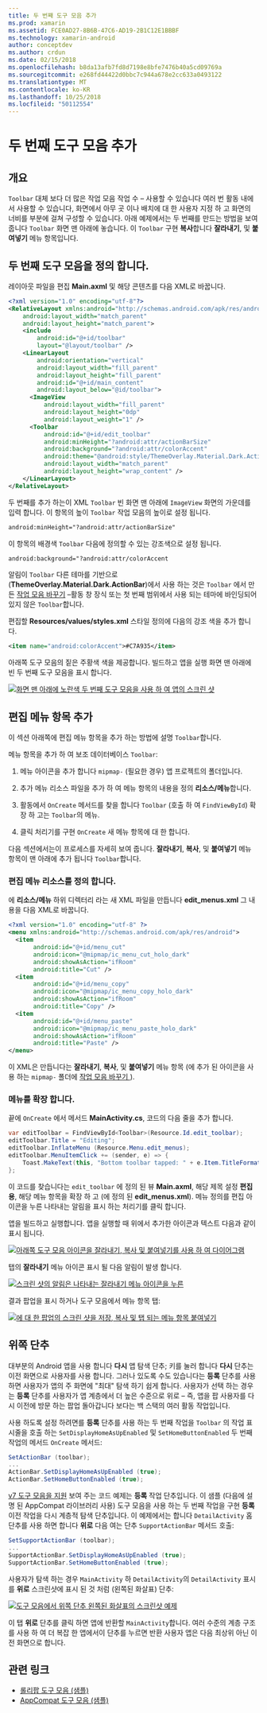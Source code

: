 ```yaml
---
title: 두 번째 도구 모음 추가
ms.prod: xamarin
ms.assetid: FCE0AD27-8B6B-47C6-AD19-2B1C12E1BBBF
ms.technology: xamarin-android
author: conceptdev
ms.author: crdun
ms.date: 02/15/2018
ms.openlocfilehash: b8da13afb7fd8d7198e8bfe7476b40a5cd09769a
ms.sourcegitcommit: e268fd44422d0bbc7c944a678e2cc633a0493122
ms.translationtype: MT
ms.contentlocale: ko-KR
ms.lasthandoff: 10/25/2018
ms.locfileid: "50112554"
---
```

# <a name="adding-a-second-toolbar"></a>두 번째 도구 모음 추가


## <a name="overview"></a>개요 

`Toolbar` 대체 보다 더 많은 작업 모음 작업 수 &ndash; 사용할 수 있습니다 여러 번 활동 내에서 사용할 수 있습니다, 화면에서 아무 곳 이나 배치에 대 한 사용자 지정 하 고 화면의 너비를 부분에 걸쳐 구성할 수 있습니다. 아래 예제에서는 두 번째를 만드는 방법을 보여 줍니다 `Toolbar` 화면 맨 아래에 놓습니다. 이 `Toolbar` 구현 **복사**합니다 **잘라내기**, 및 **붙여넣기** 메뉴 항목입니다. 


## <a name="define-the-second-toolbar"></a>두 번째 도구 모음을 정의 합니다. 

레이아웃 파일을 편집 **Main.axml** 및 해당 콘텐츠를 다음 XML로 바꿉니다.

```xml
<?xml version="1.0" encoding="utf-8"?>
<RelativeLayout xmlns:android="http://schemas.android.com/apk/res/android"
    android:layout_width="match_parent"
    android:layout_height="match_parent">
    <include
        android:id="@+id/toolbar"
        layout="@layout/toolbar" />
    <LinearLayout
        android:orientation="vertical"
        android:layout_width="fill_parent"
        android:layout_height="fill_parent"
        android:id="@+id/main_content"
        android:layout_below="@id/toolbar">
      <ImageView
          android:layout_width="fill_parent"
          android:layout_height="0dp"
          android:layout_weight="1" />
      <Toolbar
          android:id="@+id/edit_toolbar"
          android:minHeight="?android:attr/actionBarSize"
          android:background="?android:attr/colorAccent"
          android:theme="@android:style/ThemeOverlay.Material.Dark.ActionBar"
          android:layout_width="match_parent"
          android:layout_height="wrap_content" />
    </LinearLayout>
</RelativeLayout>
```

두 번째를 추가 하는이 XML `Toolbar` 빈 화면 맨 아래에 `ImageView` 화면의 가운데를 입력 합니다. 이 항목의 높이 `Toolbar` 작업 모음의 높이로 설정 됩니다. 

```xml
android:minHeight="?android:attr/actionBarSize"
```

이 항목의 배경색 `Toolbar` 다음에 정의할 수 있는 강조색으로 설정 됩니다.

```xml
android:background="?android:attr/colorAccent
```

알림이 `Toolbar` 다른 테마를 기반으로 (**ThemeOverlay.Material.Dark.ActionBar**)에서 사용 하는 것은 `Toolbar` 에서 만든 [작업 모음 바꾸기](~/android/user-interface/controls/tool-bar/replacing-the-action-bar.md) &ndash;활동 창 장식 또는 첫 번째 범위에서 사용 되는 테마에 바인딩되어 있지 않은 `Toolbar`합니다.

편집할 **Resources/values/styles.xml** 스타일 정의에 다음의 강조 색을 추가 합니다. 

```xml
<item name="android:colorAccent">#C7A935</item>
```

아래쪽 도구 모음의 짙은 주황색 색을 제공합니다. 빌드하고 앱을 실행 화면 맨 아래에 빈 두 번째 도구 모음을 표시 합니다. 

[![화면 맨 아래에 노란색 두 번째 도구 모음을 사용 하 여 앱의 스크린 샷](adding-a-second-toolbar-images/01-second-toolbar-sml.png)](adding-a-second-toolbar-images/01-second-toolbar.png#lightbox)


 
## <a name="add-edit-menu-items"></a>편집 메뉴 항목 추가 

이 섹션 아래쪽에 편집 메뉴 항목을 추가 하는 방법에 설명 `Toolbar`합니다. 

메뉴 항목을 추가 하 여 보조 데이터베이스 `Toolbar`: 

1.  메뉴 아이콘을 추가 합니다 `mipmap-` (필요한 경우) 앱 프로젝트의 폴더입니다.

2.  추가 메뉴 리소스 파일을 추가 하 여 메뉴 항목의 내용을 정의 **리소스/메뉴**합니다. 

3.  활동에서 `OnCreate` 메서드를 찾을 합니다 `Toolbar` (호출 하 여 `FindViewById`) 확장 하 고는 `Toolbar`의 메뉴.

4.  클릭 처리기를 구현 `OnCreate` 새 메뉴 항목에 대 한 합니다. 

다음 섹션에서는이 프로세스를 자세히 보여 줍니다. **잘라내기**, **복사**, 및 **붙여넣기** 메뉴 항목이 맨 아래에 추가 됩니다 `Toolbar`합니다. 



### <a name="define-the-edit-menu-resource"></a>편집 메뉴 리소스를 정의 합니다.

에 **리소스/메뉴** 하위 디렉터리 라는 새 XML 파일을 만듭니다 **edit_menus.xml** 그 내용을 다음 XML로 바꿉니다.

```xml
<?xml version="1.0" encoding="utf-8" ?>
<menu xmlns:android="http://schemas.android.com/apk/res/android">
  <item
       android:id="@+id/menu_cut"
       android:icon="@mipmap/ic_menu_cut_holo_dark"
       android:showAsAction="ifRoom"
       android:title="Cut" />
  <item
       android:id="@+id/menu_copy"
       android:icon="@mipmap/ic_menu_copy_holo_dark"
       android:showAsAction="ifRoom"
       android:title="Copy" />
  <item
       android:id="@+id/menu_paste"
       android:icon="@mipmap/ic_menu_paste_holo_dark"
       android:showAsAction="ifRoom"
       android:title="Paste" />
</menu>
```

이 XML은 만듭니다는 **잘라내기**, **복사**, 및 **붙여넣기** 메뉴 항목 (에 추가 된 아이콘을 사용 하는 `mipmap-` 폴더에 [작업 모음 바꾸기 ](~/android/user-interface/controls/tool-bar/replacing-the-action-bar.md)).



### <a name="inflate-the-menus"></a>메뉴를 확장 합니다.

끝에 `OnCreate` 에서 메서드 **MainActivity.cs**, 코드의 다음 줄을 추가 합니다. 

```csharp
var editToolbar = FindViewById<Toolbar>(Resource.Id.edit_toolbar);
editToolbar.Title = "Editing";
editToolbar.InflateMenu (Resource.Menu.edit_menus);
editToolbar.MenuItemClick += (sender, e) => {
    Toast.MakeText(this, "Bottom toolbar tapped: " + e.Item.TitleFormatted, ToastLength.Short).Show();
};
```

이 코드를 찾습니다는 `edit_toolbar` 에 정의 된 뷰 **Main.axml**, 해당 제목 설정 **편집용**, 해당 메뉴 항목을 확장 하 고 (에 정의 된 **edit_menus.xml**). 메뉴 정의를 편집 아이콘을 누른 나타내는 알림을 표시 하는 처리기를 클릭 합니다. 

앱을 빌드하고 실행합니다. 앱을 실행할 때 위에서 추가한 아이콘과 텍스트 다음과 같이 표시 됩니다. 

[![아래쪽 도구 모음 아이콘을 잘라내기, 복사 및 붙여넣기를 사용 하 여 다이어그램](adding-a-second-toolbar-images/02-bottom-toolbar-sml.png)](adding-a-second-toolbar-images/02-bottom-toolbar.png#lightbox)

탭의 **잘라내기** 메뉴 아이콘 표시 될 다음 알림이 발생 합니다. 

[![스크린 샷의 알림은 나타내는 잘라내기 메뉴 아이콘을 누른](adding-a-second-toolbar-images/03-bottom-tapped-sml.png)](adding-a-second-toolbar-images/03-bottom-tapped.png#lightbox)

결과 팝업을 표시 하거나 도구 모음에서 메뉴 항목 탭: 

[![에 대 한 팝업의 스크린 샷을 저장, 복사 및 탭 되는 메뉴 항목 붙여넣기](adding-a-second-toolbar-images/04-menu-action-sml.png)](adding-a-second-toolbar-images/04-menu-action.png#lightbox)



## <a name="the-up-button"></a>위쪽 단추 

대부분의 Android 앱을 사용 합니다 **다시** 앱 탐색 단추; 키를 눌러 합니다 **다시** 단추는 이전 화면으로 사용자를 사용 합니다.
그러나 있도록 수도 있습니다는 **등록** 단추를 사용 하면 사용자가 앱의 주 화면에 "최대" 탐색 하기 쉽게 합니다. 사용자가 선택 하는 경우는 **등록** 단추를 사용자가 앱 계층에서 더 높은 수준으로 위로 &ndash; 즉, 앱을 팝 사용자를 다시 이전에 방문 하는 팝업 돌아갑니다 보다는 백 스택의 여러 활동 작업입니다. 

사용 하도록 설정 하려면를 **등록** 단추를 사용 하는 두 번째 작업을 `Toolbar` 의 작업 표시줄을 호출 하는 `SetDisplayHomeAsUpEnabled` 및 `SetHomeButtonEnabled` 두 번째 작업의 메서드 `OnCreate` 메서드:

```csharp
SetActionBar (toolbar);
...
ActionBar.SetDisplayHomeAsUpEnabled (true);
ActionBar.SetHomeButtonEnabled (true);
```

[v7 도구 모음을 지원](https://developer.xamarin.com/samples/monodroid/Supportv7/AppCompat/Toolbar/) 보여 주는 코드 예제는 **등록** 작업 단추입니다. 이 샘플 (다음에 설명 된 AppCompat 라이브러리 사용) 도구 모음을 사용 하는 두 번째 작업을 구현 **등록** 이전 작업을 다시 계층적 탐색 단추입니다. 이 예제에서는 합니다 `DetailActivity` 홈 단추를 사용 하면 합니다 **위로** 다음 여는 단추 `SupportActionBar` 메서드 호출: 

```csharp
SetSupportActionBar (toolbar);
...
SupportActionBar.SetDisplayHomeAsUpEnabled (true);
SupportActionBar.SetHomeButtonEnabled (true);
```

사용자가 탐색 하는 경우 `MainActivity` 하 `DetailActivity`의 `DetailActivity` 표시를 **위로** 스크린샷에 표시 된 것 처럼 (왼쪽된 화살표) 단추:

[![도구 모음에서 위쪽 단추 왼쪽된 화살표의 스크린샷 예제](adding-a-second-toolbar-images/05-up-button-sml.png)](adding-a-second-toolbar-images/05-up-button.png#lightbox)

이 탭 **위로** 단추를 클릭 하면 앱에 반환할 `MainActivity`합니다. 여러 수준의 계층 구조를 사용 하 여 더 복잡 한 앱에서이 단추를 누르면 반환 사용자 앱은 다음 최상위 아닌 이전 화면으로 합니다. 



## <a name="related-links"></a>관련 링크

- [롤리팝 도구 모음 (샘플)](https://developer.xamarin.com/samples/monodroid/android5.0/Toolbar/)
- [AppCompat 도구 모음 (샘플)](https://developer.xamarin.com/samples/monodroid/Supportv7/AppCompat/Toolbar/)

